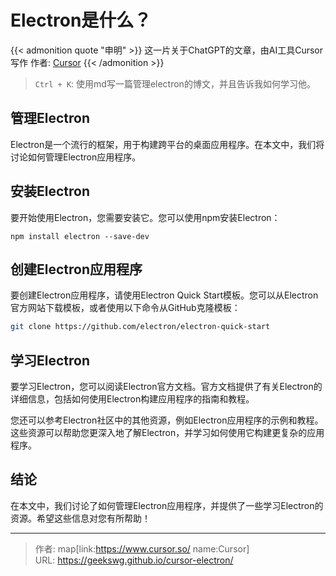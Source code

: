 # Electron是什么？

{{< admonition quote "申明" >}}
这一片关于ChatGPT的文章，由AI工具Cursor写作
作者: [Cursor](https://www.cursor.so/)
{{< /admonition >}}
<!--more-->
> `Ctrl + K`: 使用md写一篇管理electron的博文，并且告诉我如何学习他。

## 管理Electron

Electron是一个流行的框架，用于构建跨平台的桌面应用程序。在本文中，我们将讨论如何管理Electron应用程序。

## 安装Electron

要开始使用Electron，您需要安装它。您可以使用npm安装Electron：

```
npm install electron --save-dev
```

## 创建Electron应用程序

要创建Electron应用程序，请使用Electron Quick Start模板。您可以从Electron官方网站下载模板，或者使用以下命令从GitHub克隆模板：

```bash
git clone https://github.com/electron/electron-quick-start
```

## 学习Electron

要学习Electron，您可以阅读Electron官方文档。官方文档提供了有关Electron的详细信息，包括如何使用Electron构建应用程序的指南和教程。

您还可以参考Electron社区中的其他资源，例如Electron应用程序的示例和教程。这些资源可以帮助您更深入地了解Electron，并学习如何使用它构建更复杂的应用程序。

## 结论

在本文中，我们讨论了如何管理Electron应用程序，并提供了一些学习Electron的资源。希望这些信息对您有所帮助！


---

> 作者: map[link:https://www.cursor.so/ name:Cursor]  
> URL: https://geekswg.github.io/cursor-electron/  

